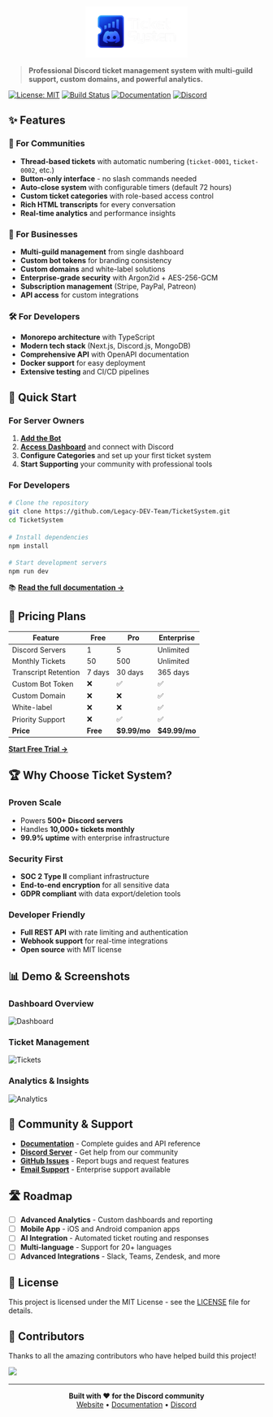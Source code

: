 <div align="center">
  <img src="docs/public/logo.png" alt="Ticket System" width="200">
</div>

> **Professional Discord ticket management system with multi-guild support, custom domains, and powerful analytics.**

[![License: MIT](https://img.shields.io/badge/License-MIT-yellow.svg)](https://opensource.org/licenses/MIT)
[![Build Status](https://github.com/Legacy-DEV-Team/TicketSystem/workflows/CI/badge.svg)](https://github.com/Legacy-DEV-Team/TicketSystem/actions)
[![Documentation](https://img.shields.io/badge/docs-live-brightgreen.svg)](https://github.com/Legacy-DEV-Team/TicketSystem/)
[![Discord](https://img.shields.io/discord/1393113687740518482?color=7289da&logo=discord&logoColor=white)](https://discord.gg/tb3KrFc2ED)

## ✨ Features

### 🚀 **For Communities**
- **Thread-based tickets** with automatic numbering (`ticket-0001`, `ticket-0002`, etc.)
- **Button-only interface** - no slash commands needed
- **Auto-close system** with configurable timers (default 72 hours)
- **Custom ticket categories** with role-based access control
- **Rich HTML transcripts** for every conversation
- **Real-time analytics** and performance insights

### 🏢 **For Businesses**
- **Multi-guild management** from single dashboard
- **Custom bot tokens** for branding consistency
- **Custom domains** and white-label solutions
- **Enterprise-grade security** with Argon2id + AES-256-GCM
- **Subscription management** (Stripe, PayPal, Patreon)
- **API access** for custom integrations

### 🛠️ **For Developers**
- **Monorepo architecture** with TypeScript
- **Modern tech stack** (Next.js, Discord.js, MongoDB)
- **Comprehensive API** with OpenAPI documentation
- **Docker support** for easy deployment
- **Extensive testing** and CI/CD pipelines

## 🚦 Quick Start

### For Server Owners

1. **[Add the Bot](https://discord.com/oauth2/authorize?client_id=1393041849148506302&permissions=8&integration_type=0&scope=bot+applications.commands)**
2. **[Access Dashboard](https://ticketsystem.fyi/dashboard)** and connect with Discord
3. **Configure Categories** and set up your first ticket system
4. **Start Supporting** your community with professional tools

### For Developers

```bash
# Clone the repository
git clone https://github.com/Legacy-DEV-Team/TicketSystem.git
cd TicketSystem

# Install dependencies
npm install

# Start development servers
npm run dev
```

📚 **[Read the full documentation →](https://docs.ticketsystem.fyi/)**

## 💎 Pricing Plans

| Feature | Free | Pro | Enterprise |
|---------|------|-----|------------|
| Discord Servers | 1 | 5 | Unlimited |
| Monthly Tickets | 50 | 500 | Unlimited |
| Transcript Retention | 7 days | 30 days | 365 days |
| Custom Bot Token | ❌ | ✅ | ✅ |
| Custom Domain | ❌ | ❌ | ✅ |
| White-label | ❌ | ❌ | ✅ |
| Priority Support | ❌ | ✅ | ✅ |
| **Price** | **Free** | **$9.99/mo** | **$49.99/mo** |

[**Start Free Trial →**](https://ticketsystem.fyi/dashboard)

## 🏆 Why Choose Ticket System?

### **Proven Scale**
- Powers **500+ Discord servers**
- Handles **10,000+ tickets monthly**
- **99.9% uptime** with enterprise infrastructure

### **Security First**
- **SOC 2 Type II** compliant infrastructure
- **End-to-end encryption** for all sensitive data
- **GDPR compliant** with data export/deletion tools

### **Developer Friendly**
- **Full REST API** with rate limiting and authentication
- **Webhook support** for real-time integrations
- **Open source** with MIT license

## 📊 Demo & Screenshots

### Dashboard Overview
![Dashboard](https://raw.githubusercontent.com/Legacy-DEV-Team/TicketSystem/main/docs/images/dashboard.png)

### Ticket Management
![Tickets](https://raw.githubusercontent.com/Legacy-DEV-Team/TicketSystem/main/docs/images/tickets.png)

### Analytics & Insights
![Analytics](https://raw.githubusercontent.com/Legacy-DEV-Team/TicketSystem/main/docs/images/analytics.png)

## 🤝 Community & Support

- **[Documentation](https://docs.ticketsystem.fyi/)** - Complete guides and API reference
- **[Discord Server](https://discord.gg/tb3KrFc2ED)** - Get help from our community
- **[GitHub Issues](https://github.com/Legacy-DEV-Team/TicketSystem/issues)** - Report bugs and request features
- **[Email Support](mailto:support@ticketsystem.fyi)** - Enterprise support available

## 🛣️ Roadmap

- [ ] **Advanced Analytics** - Custom dashboards and reporting
- [ ] **Mobile App** - iOS and Android companion apps
- [ ] **AI Integration** - Automated ticket routing and responses
- [ ] **Multi-language** - Support for 20+ languages
- [ ] **Advanced Integrations** - Slack, Teams, Zendesk, and more

## 📄 License

This project is licensed under the MIT License - see the [LICENSE](LICENSE) file for details.

## 🌟 Contributors

Thanks to all the amazing contributors who have helped build this project!

<a href="https://github.com/Legacy-DEV-Team/TicketSystem/graphs/contributors">
  <img src="https://contrib.rocks/image?repo=Legacy-DEV-Team/TicketSystem" />
</a>

---

<p align="center">
  <strong>Built with ❤️ for the Discord community</strong><br>
  <a href="https://ticketsystem.fyi">Website</a> • 
  <a href="https://docs.ticketsystem.fyi/">Documentation</a> • 
  <a href="https://discord.gg/tb3KrFc2ED">Discord</a>
</p>